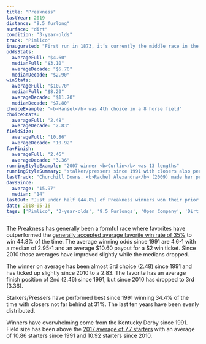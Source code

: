 ```yaml
---
title: "Preakness"
lastYear: 2019
distance: "9.5 furlong"
surface: "dirt"
condition: "3-year-olds"
track: "Pimlico"
inaugurated: "First run in 1873, it’s currently the middle race in the Triple Crown series"
oddsStats:
  averageFull: "$4.60"
  medianFull: "$3.10"
  averageDecade: "$5.70"
  medianDecade: "$2.90"
winStats:
  averageFull: "$10.70"
  medianFull: "$8.20"
  averageDecade: "$11.70"
  medianDecade: "$7.80"
choiceExample: "<b>Hansel</b> was 4th choice in a 8 horse field"
choiceStats:
  averageFull: "2.48"
  averageDecade: "2.83"
fieldSize:
  averageFull: "10.86"
  averageDecade: "10.92"
favFinish:
  averageFull: "2.46"
  averageDecade: "3.36"
runningStyleExample: "2007 winner <b>Curlin</b> was 13 lengths"
runningStyleSummary: "stalker/pressers since 1991 with closers also performing well in the full time period. The last ten years have been even distributed between speed, stalkers and off-the-pace runners, each winning 30% of the time"
lastTrack: "Churchill Downs. <b>Rachel Alexandra</b> (2009) made her prior start in the Kentucky Oaks, but all others came from the Kentucky Derby. Three winners made their prior start at Aqueduct"
daysSince:
  average: "15.97"
  median: "14"
lastOut: "Just under half (44.8%) of Preakness winners won their prior race and 69% of the winners finished in the money, or no worse than third, last out."
date: 2018-05-16
tags: ['Pimlico', '3-year-olds', '9.5 Furlongs', 'Open Company', 'Dirt']
---
```

The Preakness has generally been a formful race where favorites have outperformed the [generally accepted average favorite win rate of 35%](http://agameofskill.com/how-well-do-horse-racing-favorites-perform/)  to win 44.8% of the time. The average winning odds since 1991 are 4.6-1 with a median of 2.95-1 and an average $10.60 payout for a $2 win ticket. Since 2010 those averages have improved slightly while the medians dropped.

The winner on average has been almost 3rd choice (2.48) since 1991 and has ticked up slightly since 2010 to a 2.83. The favorite has an average finish position of 2nd (2.46) since 1991, but since 2010 has dropped to 3rd (3.36).

Stalkers/Pressers have performed best since 1991 winning 34.4% of the time with closers not far behind at 31%. The last ten years have been evenly distributed.

Winners have overwhelming come from the Kentucky Derby since 1991. Field size has been above the [2017 average of 7.7 starters](http://jockeyclub.com/factbook/races_pass.asp?whatyr=2017) with an average of 10.86 starters since 1991 and 10.92 starters since 2010.
